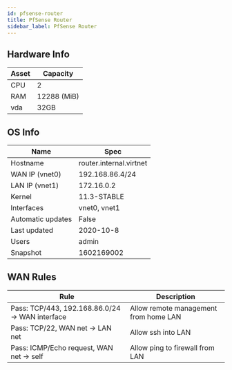 ```yaml
---
id: pfsense-router
title: PfSense Router
sidebar_label: PfSense Router
---
```


## Hardware Info
|Asset     |Capacity     |
|----------|-------------|
|CPU	   |2        	 |
|RAM       |12288 (MiB)  |
|vda       |32GB         |


## OS Info
|Name   | Spec   |
|-------|--------|
|Hostname| router.internal.virtnet|
|WAN IP (vnet0)| 192.168.86.4/24|
|LAN IP (vnet1)|172.16.0.2|
|Kernel | 11.3-STABLE|
|Interfaces| vnet0, vnet1 |
|Automatic updates| False |
|Last updated| 2020-10-8 |
|Users  | admin|
|Snapshot|1602169002| 

## WAN Rules
|Rule   |    Description|
|-------|---------------|
|Pass: TCP/443, 192.168.86.0/24 -> WAN interface|Allow remote management from home LAN|
|Pass: TCP/22, WAN net -> LAN net  |Allow ssh into LAN|
|Pass: ICMP/Echo request, WAN net -> self |Allow ping to firewall from LAN|
